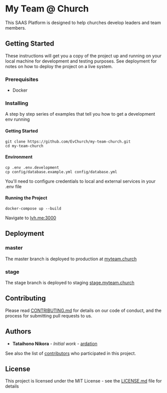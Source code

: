 # My Team @ Church

This SAAS Platform is designed to help churches develop leaders and team members.

## Getting Started

These instructions will get you a copy of the project up and running on your local machine for development and testing purposes.
See deployment for notes on how to deploy the project on a live system.

### Prerequisites

- Docker

### Installing

A step by step series of examples that tell you how to get a development env running

#### Getting Started

```
git clone https://github.com/EvChurch/my-team-church.git
cd my-team-church
```

#### Environment

```
cp .env .env.development
cp config/database.example.yml config/database.yml
```

You'll need to configure credentials to local and external services in your .env file

#### Running the Project

```
docker-compose up --build
```

Navigate to [lvh.me:3000](http://lvh.me:3000)

## Deployment

### master

The master branch is deployed to production at [myteam.church](https://myteam.church/)

### stage

The stage branch is deployed to staging [stage.myteam.church](https://stage.myteam.church/)

## Contributing

Please read [CONTRIBUTING.md](https://github.com/EvChurch/my-team-church/blob/master/CONTRIBUTING.md) for details on our code of conduct, and the process for submitting pull requests to us.

## Authors

* **Tataihono Nikora** - *Initial work* - [ardation](https://github.com/ardation)

See also the list of [contributors](https://github.com/EvChurch/my-team-church/contributors) who participated in this project.

## License

This project is licensed under the MIT License - see the [LICENSE.md](LICENSE.md) file for details
